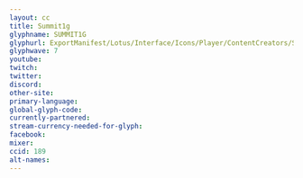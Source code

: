 ```yaml
---
layout: cc
title: Summit1g
glyphname: SUMMIT1G
glyphurl: ExportManifest/Lotus/Interface/Icons/Player/ContentCreators/Summit1G.png
glyphwave: 7
youtube:
twitch:
twitter:
discord:
other-site:
primary-language:
global-glyph-code:
currently-partnered:
stream-currency-needed-for-glyph:
facebook:
mixer:
ccid: 189
alt-names:
---
```

